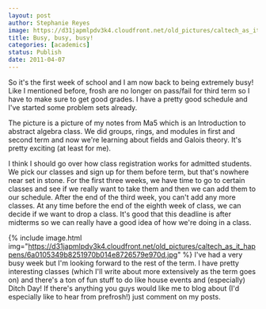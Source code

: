 ```yaml
---
layout: post
author: Stephanie Reyes
image: https://d31japmlpdv3k4.cloudfront.net/old_pictures/caltech_as_it_happens/6a0105349b8251970b0147e3a6a629970b.jpg
title: Busy, busy, busy! 
categories: [academics]
status: Publish
date: 2011-04-07
---
```



So it's the first week of school and I am now back to being extremely busy! Like I mentioned before, frosh are no longer on pass/fail for third term so I have to make sure to get good grades. I have a pretty good schedule and I've started some problem sets already.

The picture is a picture of my notes from Ma5 which is an Introduction to abstract algebra class. We did groups, rings, and modules in first and second term and now we're learning about fields and Galois theory. It's pretty exciting (at least for me).

I think I should go over how class registration works for admitted students. We pick our classes and sign up for them before term, but that's nowhere near set in stone. For the first three weeks, we have time to go to certain classes and see if we really want to take them and then we can add them to our schedule. After the end of the third week, you can't add any more classes. At any time before the end of the eighth week of class, we can decide if we want to drop a class. It's good that this deadline is after midterms so we can really have a good idea of how we're doing in a class.


{% include image.html img="https://d31japmlpdv3k4.cloudfront.net/old_pictures/caltech_as_it_happens/6a0105349b8251970b014e8726579e970d.jpg" %}
I've had a very busy week but I'm looking forward to the rest of the term. I have pretty interesting classes (which I'll write about more extensively as the term goes on) and there's a ton of fun stuff to do like house events and (especially) Ditch Day! If there's anything you guys would like me to blog about (I'd especially like to hear from prefrosh!) just comment on my posts.

